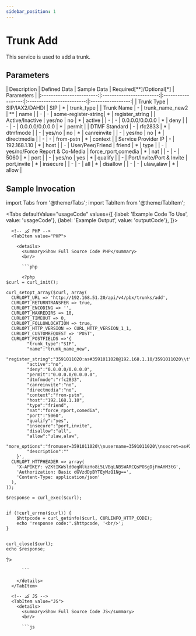 ```yaml
---
sidebar_position: 1
---
```

# Trunk Add

This service is used to add a trunk.

## Parameters
<div class="custom-table">
|        Description       |       Defined Data       |    Sample Data    | Required[**]/Optional[*] |    Parameters    |
|:------------------------:|:------------------------:|:------------------:|:-------------------------:|:-----------------:|
|       Trunk Type         |         SIP/IAX2/DAHDI   |        SIP         |            *              |    trunk_type     |
|       Trunk Name         |                -         |    trunk_name_new2 |           **              |       name        |
|           -              |                -         | some-register-string|            *              | register_string   |
|   Active/Inactive        |             yes/no       |        no          |            *              |      active       |
|           -              |                -         |    0.0.0.0/0.0.0.0 |            *              |       deny        |
|           -              |                -         |    0.0.0.0/0.0.0.0 |            *              |      permit       |
|    DTMF Standard         |                -         |      rfc2833      |            *              |     dtmfmode      |
|           -              |             yes/no       |        no          |            *              |   canreinvite     |
|           -              |             yes/no       |        no          |            *              |   directmedia     |
|           -              |                -         |     from-pstn      |            *              |     context       |
| Service Provider IP      |                -         |     192.168.1.10   |            *              |       host        |
|           -              |        User/Peer/Friend  |      friend        |            *              |       type        |
|           -              | yes/no/Force Report & Co-Media |  force_rport,comedia |            *           |       nat         |
|           -              |                -         |         5060       |            *              |       port        |
|           -              |             yes/no       |        yes          |            *              |     qualify       |
|           -              |    Port/Invite/Port & Invite   |      port,invite   |            *              |     insecure      |
|           -              |                -         |        all         |            *              |     disallow      |
|           -              |                -         |     ulaw,alaw      |            *              |      allow        |
</div>


## Sample Invocation


<!--  -->

import Tabs from '@theme/Tabs';
import TabItem from '@theme/TabItem';

<Tabs
  defaultValue="usageCode"
  values={[
    {label: 'Example Code To Use', value: 'usageCode'},
    {label: 'Example Output', value: 'outputCode'},
  ]}>

  <!-- تب نمونه کد استفاده -->
  <TabItem value="usageCode">
    <Tabs
      defaultValue="PHP"
      values={[
        {label: 'PHP', value: 'PHP'},
        {label: 'JS', value: 'JS'},
        {label: 'Curl', value: 'Curl'},
      ]}>

      <!-- کد PHP -->
      <TabItem value="PHP">
	  
        <details>
          <summary>Show Full Source Code PHP</summary>
          <br/>

          ```php

		  <?php
	$curl = curl_init();

	curl_setopt_array($curl, array(
	  CURLOPT_URL => 'http://192.168.51.20/api/v4/pbx/trunks/add',
	  CURLOPT_RETURNTRANSFER => true,
	  CURLOPT_ENCODING => '',
	  CURLOPT_MAXREDIRS => 10,
	  CURLOPT_TIMEOUT => 0,
	  CURLOPT_FOLLOWLOCATION => true,
	  CURLOPT_HTTP_VERSION => CURL_HTTP_VERSION_1_1,
	  CURLOPT_CUSTOMREQUEST => 'POST',
	  CURLOPT_POSTFIELDS =>'{
			"trunk_type":"SIP",
			"name":"trunk_name_new",
			"register_string":"3591011020:as#3591011020@192.168.1.10/3591011020\\t",
			"active":"no",
			"deny":"0.0.0.0/0.0.0.0",
			"permit":"0.0.0.0/0.0.0.0",
			"dtmfmode":"rfc2833",
			"canreinvite":"no",
			"directmedia":"no",
			"context":"from-pstn",
			"host":"192.168.1.10",
			"type":"friend",
			"nat":"force_rport,comedia",
			"port":"5060",
			"qualify":"yes",
			"insecure":"port,invite",
			"disallow":"all",
			"allow":"ulaw,alaw",
			"more_options":"fromuser=3591011020\\nusername=3591011020\\nsecret=as#3591011020",
			"description":""
		}',
	  CURLOPT_HTTPHEADER => array(
		'X-APIKEY: vZKtIKWsld0egNlkzHo8i5LVBqLNBSWARCQsPOSgDjFmAHM3tG',
		'Authorization: Basic dGVzdDpBYTEyMzQ1Ng==',
		'Content-Type: application/json'
	  ),
	));

	$response = curl_exec($curl);


	if (!curl_errno($curl)) {
		$httpcode = curl_getinfo($curl, CURLINFO_HTTP_CODE);
		echo 'response code:'.$httpcode, '<br/>';
	}


	curl_close($curl);
	echo $response;
?>

          ```

        </details>
      </TabItem>

      <!-- کد JS -->
      <TabItem value="JS">
        <details>
          <summary>Show Full Source Code JS</summary>
          <br/>

          ```js

<html>
			<head>
				<script src="https://ajax.googleapis.com/ajax/libs/jquery/3.5.1/jquery.min.js"></script>
			</head>
		<body>
			<script>
				var settings = {
				  "url": "http://192.168.51.20/api/v4/pbx/trunks/add",
				  "method": "POST",
				  "timeout": 0,
				  "headers": {
					"X-APIKEY": "vZKtIKWsld0egNlkzHo8i5LVBqLNBSWARCQsPOSgDjFmAHM3tG",
					"Authorization": "Basic dGVzdDpBYTEyMzQ1Ng==",
					"Content-Type": "application/json"
				  },
				  "data": JSON.stringify({
					  "trunk_type": "SIP",
					  "name": "trunk_name_new",
					  "register_string": "3591011020:as#3591011020@192.168.1.10/3591011020\t",
					  "active": "no",
					  "deny": "0.0.0.0/0.0.0.0",
					  "permit": "0.0.0.0/0.0.0.0",
					  "dtmfmode": "rfc2833",
					  "canreinvite": "no",
					  "directmedia": "no",
					  "context": "from-pstn",
					  "host": "192.168.1.10",
					  "type": "friend",
					  "nat": "force_rport,comedia",
					  "port": "5060",
					  "qualify": "yes",
					  "insecure": "port,invite",
					  "disallow": "all",
					  "allow": "ulaw,alaw",
					  "more_options": "fromuser=3591011020\nusername=3591011020\nsecret=as#3591011020",
					  "description": ""
					}),
				};



					$.ajax(settings).always(function (jqXHR) {
						console.log("response code: " + jqXHR.status + " " + jqXHR.statusText);
						console.log("response body: " + jqXHR.responseText);
					});
			</script>
		</body>
	</html>

          ```

        </details>
      </TabItem>

      <TabItem value="Curl">
        <details>
          <summary>Show Full Source Code Curl</summary>
          <br/>

          ```bash

			curl --location --request POST 'http://192.168.51.20/api/v4/pbx/trunks/add' \
			--header 'X-APIKEY: vZKtIKWsld0egNlkzHo8i5LVBqLNBSWARCQsPOSgDjFmAHM3tG' \
			--header 'Authorization: Basic dGVzdDpBYTEyMzQ1Ng==' \
			--header 'Content-Type: application/json' \
			--data-raw '{
				"trunk_type":"SIP",
				"name":"trunk_name_new",
				"register_string":"3591011020:as#3591011020@192.168.1.10/3591011020\t",
				"active":"no",
				"deny":"0.0.0.0/0.0.0.0",
				"permit":"0.0.0.0/0.0.0.0",
				"dtmfmode":"rfc2833",
				"canreinvite":"no",
				"directmedia":"no",
				"context":"from-pstn",
				"host":"192.168.1.10",
				"type":"friend",
				"nat":"force_rport,comedia",
				"port":"5060",
				"qualify":"yes",
				"insecure":"port,invite",
				"disallow":"all",
				"allow":"ulaw,alaw",
				"more_options":"fromuser=3591011020\nusername=3591011020\nsecret=as#3591011020",
				"description":""
			}'

          ```

        </details>
      </TabItem>

    </Tabs>
  </TabItem>

  <TabItem value="outputCode">

      ```shell

		{
			"success": 1,
			"message": "Requested operation is done successfully",
			"data": {
				"_id": "64b788b111294d248a477205"
			}
		}

      ```
  </TabItem>

</Tabs>
